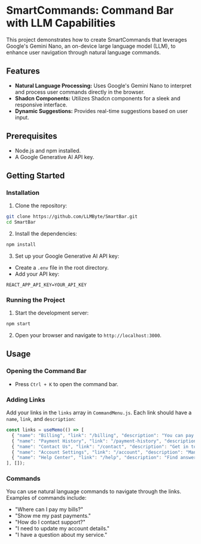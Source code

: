 # SmartCommands: Command Bar with LLM Capabilities

This project demonstrates how to create SmartCommands that leverages Google's Gemini Nano, an on-device large language model (LLM), to enhance user navigation through natural language commands.

## Features

- **Natural Language Processing:** Uses Google's Gemini Nano to interpret and process user commands directly in the browser.
- **Shadcn Components:** Utilizes Shadcn components for a sleek and responsive interface.
- **Dynamic Suggestions:** Provides real-time suggestions based on user input.

## Prerequisites

- Node.js and npm installed.
- A Google Generative AI API key.

## Getting Started

### Installation

1. Clone the repository:

```bash
git clone https://github.com/LLMByte/SmartBar.git
cd SmartBar
```

2. Install the dependencies:

```bash
npm install
```

3. Set up your Google Generative AI API key:

- Create a `.env` file in the root directory.
- Add your API key:

```
REACT_APP_API_KEY=YOUR_API_KEY
```

### Running the Project

1. Start the development server:

```bash
npm start
```

2. Open your browser and navigate to `http://localhost:3000`.

## Usage

### Opening the Command Bar

- Press `Ctrl + K` to open the command bar.

### Adding Links

Add your links in the `links` array in `CommandMenu.js`. Each link should have a `name`, `link`, and `description`:

```javascript
const links = useMemo(() => [
  { "name": "Billing", "link": "/billing", "description": "You can pay for your services here" },
  { "name": "Payment History", "link": "/payment-history", "description": "View your past payments" },
  { "name": "Contact Us", "link": "/contact", "description": "Get in touch with our support team using phone or email" },
  { "name": "Account Settings", "link": "/account", "description": "Manage your account details" },
  { "name": "Help Center", "link": "/help", "description": "Find answers to your questions" },
], []);
```

### Commands

You can use natural language commands to navigate through the links. Examples of commands include:

- "Where can I pay my bills?"
- "Show me my past payments."
- "How do I contact support?"
- "I need to update my account details."
- "I have a question about my service."

